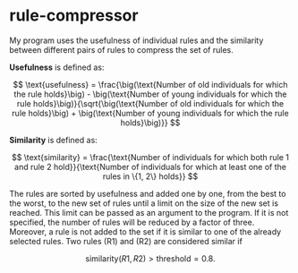 # rule-compressor

My program uses the usefulness of individual rules and the similarity between different pairs of rules to compress the set of rules.

**Usefulness** is defined as:

$$
\text{usefulness} = \frac{\big(\text{Number of old individuals for which the rule holds}\big) - \big(\text{Number of young individuals for which the rule holds}\big)}{\sqrt{\big(\text{Number of old individuals for which the rule holds}\big) + \big(\text{Number of young individuals for which the rule holds}\big)}}
$$

**Similarity** is defined as:

$$
\text{similarity} = \frac{\text{Number of individuals for which both rule 1 and rule 2 hold}}{\text{Number of individuals for which at least one of the rules in \{1, 2\} holds}}
$$

The rules are sorted by usefulness and added one by one, from the best to the worst, to the new set of rules until a limit on the size of the new set is reached. This limit can be passed as an argument to the program. If it is not specified, the number of rules will be reduced by a factor of three. Moreover, a rule is not added to the set if it is similar to one of the already selected rules. Two rules \(R1\) and \(R2\) are considered similar if

$$
\text{similarity}(R1, R2) > \text{threshold} = 0.8.
$$
